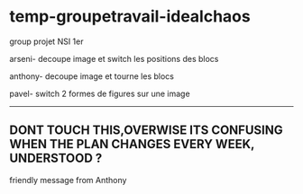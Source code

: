 # temp-groupetravail-idealchaos
group projet NSI 1er


arseni- decoupe image et switch les positions des blocs

anthony- decoupe image et tourne les blocs 

pavel- switch 2 formes de figures sur une image

----------------------------------------------------------------------------------------------------------
DONT TOUCH THIS,OVERWISE ITS CONFUSING WHEN THE PLAN CHANGES EVERY WEEK, UNDERSTOOD ? 
----------------------------------------------------------------------------------------------------------
friendly message from Anthony
